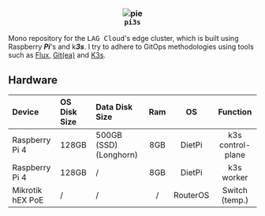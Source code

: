 <h3 align="center">
    <img src="https://i.ibb.co/HLjFmxb1/pie.png" alt="pie" border="0"><br/>
    <code>pi3s</code>
</h3>

Mono repository for the <kbd>LAG Cloud</kbd>'s edge cluster, which is built using Raspberry <i><b>Pi</b></i>'s and k<i><b>3s</b></i>. I try to adhere to GitOps methodologies using tools such as [Flux](https://fluxcd.io/), [Git(ea)](https://about.gitea.com/) and [K3s](https://k3s.io/).

## Hardware

| Device | OS Disk Size | Data Disk Size | Ram | OS | Function |
|:-------|:-------------|:---------------|:---:|:--:|:--------:|
| Raspberry Pi 4 | 128GB | 500GB (SSD) (Longhorn) | 8GB | DietPi | k3s control-plane |
| Raspberry Pi 4 | 128GB | / | 8GB | DietPi | k3s worker |
| Mikrotik hEX PoE | / | / | / | RouterOS | Switch (temp.) |